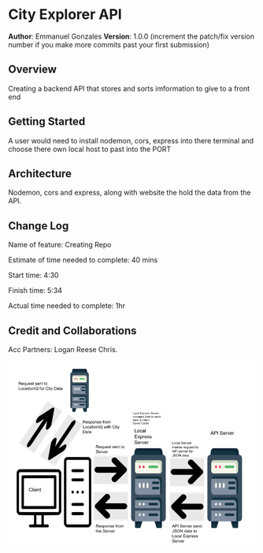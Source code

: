 # City Explorer API

**Author**: Emmanuel Gonzales
**Version**: 1.0.0 (increment the patch/fix version number if you make more commits past your first submission)

## Overview

Creating a backend API that stores and sorts imformation to give to a front end

## Getting Started

A user would need to install nodemon, cors, express into there terminal and choose there own local host to past into the PORT

## Architecture

Nodemon, cors and express, along with website the hold the data from the API.

## Change Log

Name of feature: Creating Repo

Estimate of time needed to complete: 40 mins

Start time: 4:30

Finish time: 5:34

Actual time needed to complete: 1hr

## Credit and Collaborations

Acc Partners: Logan Reese Chris.

![wrrc Diagram](img/WRRC.png)
